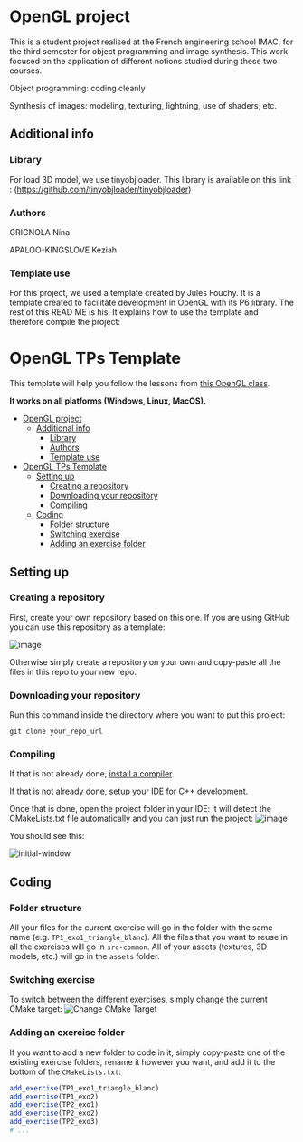 # OpenGL project

This is a student project realised at the French engineering school IMAC, for the third semester for object programming and image synthesis. This work focused on the application of different notions studied during these two courses.


Object programming: coding cleanly


Synthesis of images: modeling, texturing, lightning, use of shaders, etc.

## Additional info
### Library 

For load 3D model, we use tinyobjloader. This library is available on this link : (https://github.com/tinyobjloader/tinyobjloader)
### Authors

GRIGNOLA Nina

APALOO-KINGSLOVE Keziah

### Template use

For this project, we used a template created by Jules Fouchy. It is a template created to facilitate development in OpenGL with its P6 library. The rest of this READ ME is his. It explains how to use the template and therefore compile the project:


# OpenGL TPs Template

This template will help you follow the lessons from [this OpenGL class](https://julesfouchy.github.io/Learn--OpenGL/).

**It works on all platforms (Windows, Linux, MacOS).**

- [OpenGL project](#opengl-project)
  - [Additional info](#additional-info)
    - [Library](#library)
    - [Authors](#authors)
    - [Template use](#template-use)
- [OpenGL TPs Template](#opengl-tps-template)
  - [Setting up](#setting-up)
    - [Creating a repository](#creating-a-repository)
    - [Downloading your repository](#downloading-your-repository)
    - [Compiling](#compiling)
  - [Coding](#coding)
    - [Folder structure](#folder-structure)
    - [Switching exercise](#switching-exercise)
    - [Adding an exercise folder](#adding-an-exercise-folder)

## Setting up

### Creating a repository

First, create your own repository based on this one. If you are using GitHub you can use this repository as a template:

![image](https://user-images.githubusercontent.com/45451201/217287736-20058d69-f0ed-40ff-b4e5-cfd852e2ba82.png)

Otherwise simply create a repository on your own and copy-paste all the files in this repo to your new repo.

### Downloading your repository

Run this command inside the directory where you want to put this project:

```
git clone your_repo_url
```

### Compiling

If that is not already done, [install a compiler](https://julesfouchy.github.io/Learn--Clean-Code-With-Cpp/lessons/install-a-compiler/).

If that is not already done, [setup your IDE for C++ development](https://julesfouchy.github.io/Learn--Clean-Code-With-Cpp/lessons/ide/).

Once that is done, open the project folder in your IDE: it will detect the CMakeLists.txt file automatically and you can just run the project:
![image](https://user-images.githubusercontent.com/45451201/217290500-bd09bc81-861f-4da9-b3c6-fef5e28a83f6.png)

You should see this:

![initial-window](https://user-images.githubusercontent.com/45451201/220456307-94cfa377-b153-4af5-8dfa-e08b075e02b9.png)

## Coding

### Folder structure

All your files for the current exercise will go in the folder with the same name (e.g. `TP1_exo1_triangle_blanc`). All the files that you want to reuse in all the exercises will go in `src-common`. All of your assets (textures, 3D models, etc.) will go in the `assets` folder.

### Switching exercise

To switch between the different exercises, simply change the current CMake target:
![Change CMake Target](https://user-images.githubusercontent.com/45451201/219449536-0ade5391-0f64-404d-958d-067667594686.png)

### Adding an exercise folder

If you want to add a new folder to code in it, simply copy-paste one of the existing exercise folders, rename it however you want, and add it to the bottom of the `CMakeLists.txt`:
```cmake
add_exercise(TP1_exo1_triangle_blanc)
add_exercise(TP1_exo2)
add_exercise(TP2_exo1)
add_exercise(TP2_exo2)
add_exercise(TP2_exo3)
# ...
```
